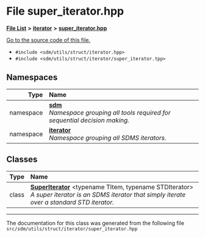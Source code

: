 
# File super\_iterator.hpp

<link rel="stylesheet" href="https://cdnjs.cloudflare.com/ajax/libs/KaTeX/0.5.1/katex.min.css">
<link rel="stylesheet" href="https://cdn.jsdelivr.net/github-markdown-css/2.2.1/github-markdown.css"/>



[**File List**](files.md) **>** [**iterator**](dir_60a0a37fb281f3cd280189dcd0add656.md) **>** [**super\_iterator.hpp**](super__iterator_8hpp.md)

[Go to the source code of this file.](super__iterator_8hpp_source.md)



* `#include <sdm/utils/struct/iterator.hpp>`
* `#include <sdm/utils/struct/iterator/super_iterator.tpp>`









## Namespaces

| Type | Name |
| ---: | :--- |
| namespace | [**sdm**](namespacesdm.md) <br>_Namespace grouping all tools required for sequential decision making._  |
| namespace | [**iterator**](namespacesdm_1_1iterator.md) <br>_Namespace grouping all SDMS iterators._  |

## Classes

| Type | Name |
| ---: | :--- |
| class | [**SuperIterator**](classsdm_1_1iterator_1_1SuperIterator.md) &lt;typename TItem, typename STDIterator&gt;<br>_A super iterator is an SDMS iterator that simply iterate over a standard STD iterator._  |














------------------------------
The documentation for this class was generated from the following file `src/sdm/utils/struct/iterator/super_iterator.hpp`